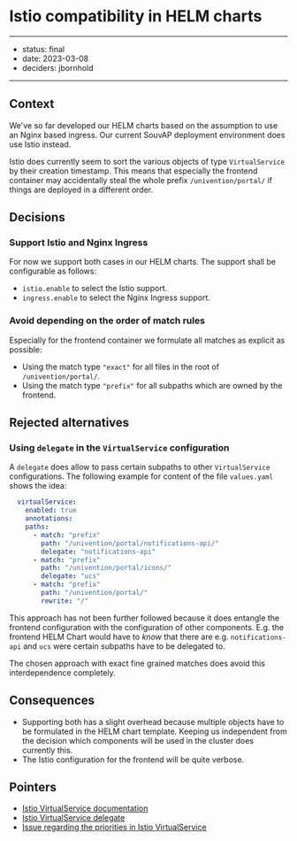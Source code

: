 # Istio compatibility in HELM charts


---

- status: final
- date: 2023-03-08
- deciders: jbornhold

---

## Context

We've so far developed our HELM charts based on the assumption to use an Nginx
based ingress. Our current SouvAP deployment environment does use Istio instead.

Istio does currently seem to sort the various objects of type `VirtualService`
by their creation timestamp. This means that especially the frontend container
may accidentally steal the whole prefix `/univention/portal/` if things are
deployed in a different order.


## Decisions

### Support Istio and Nginx Ingress

For now we support both cases in our HELM charts. The support shall be
configurable as follows:

- `istio.enable` to select the Istio support.
- `ingress.enable` to select the Nginx Ingress support.

### Avoid depending on the order of match rules

Especially for the frontend container we formulate all matches as explicit as
possible:

- Using the match type `"exact"` for all files in the root of
  `/univention/portal/`.
- Using the match type `"prefix"` for all subpaths which are owned by the
  frontend.


## Rejected alternatives

### Using `delegate` in the `VirtualService` configuration

A `delegate` does allow to pass certain subpaths to other `VirtualService`
configurations. The following example for content of the file `values.yaml`
shows the idea:

```yaml
  virtualService:
    enabled: true
    annotations:
    paths:
      - match: "prefix"
        path: "/univention/portal/notifications-api/"
        delegate: "notifications-api"
      - match: "prefix"
        path: "/univention/portal/icons/"
        delegate: "ucs"
      - match: "prefix"
        path: "/univention/portal/"
        rewrite: "/"
```

This approach has not been further followed because it does entangle the
frontend configuration with the configuration of other components. E.g. the
frontend HELM Chart would have to *know* that there are e.g. `notifications-api`
and `ucs` were certain subpaths have to be delegated to.

The chosen approach with exact fine grained matches does avoid this
interdependence completely.


## Consequences

- Supporting both has a slight overhead because multiple objects have to be
  formulated in the HELM chart template. Keeping us independent from the
  decision which components will be used in the cluster does currently this.
- The Istio configuration for the frontend will be quite verbose.


## Pointers

- [Istio VirtualService documentation](https://istio.io/latest/docs/reference/config/networking/virtual-service/)
- [Istio VirtualService delegate](https://istio.io/latest/docs/reference/config/networking/virtual-service/#Delegate)
- [Issue regarding the priorities in Istio VirtualService](https://github.com/istio/istio/issues/10464)
